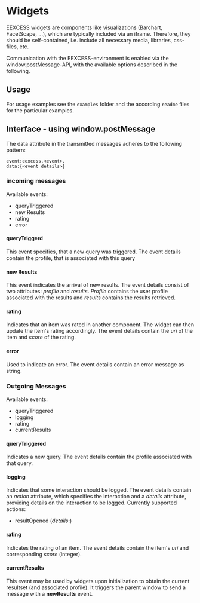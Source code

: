# Widgets

EEXCESS widgets are components like visualizations (Barchart, FacetScape, ...), which are typically included via an iframe. Therefore, they should be self-contained, i.e. include all necessary media, libraries, css-files, etc.

Communication with the EEXCESS-environment is enabled via the window.postMessage-API, with the available options described in the following.

## Usage
For usage examples see the `examples` folder and the according `readme` files for the particular examples.

## Interface - using window.postMessage

The data attribute in the transmitted messages adheres to the following pattern:
    
    event:eexcess.<event>,
    data:{<event details>}
 
### incoming messages
Available events:
* queryTriggered
* new Results
* rating
* error

#### queryTriggerd
This event specifies, that a new query was triggered. The event details contain the profile, that is associated with this query

#### new Results
This event indicates the arrival of new results. The event details consist of two attributes: _profile_ and _results_. _Profile_ contains the user profile associated with the results and _results_ contains the results retrieved.

#### rating
Indicates that an item was rated in another component. The widget can then update the item's rating accordingly. The event details contain the _uri_ of the item and _score_ of the rating.

#### error
Used to indicate an error. The event details contain an error message as string.


### Outgoing Messages
Available events:
* queryTriggered
* logging
* rating
* currentResults

#### queryTriggered
Indicates a new query. The event details contain the profile associated with that query.

#### logging
Indicates that some interaction should be logged. The event details contain an _action_ attribute, which specifies the interaction and a _details_ attribute, providing details on the interaction to be logged.
Currently supported actions:
* resultOpened (_details_:<url>)

#### rating
Indicates the rating of an item. The event details contain the item's _uri_ and corresponding _score_ (integer).

#### currentResults
This event may be used by widgets upon initialization to obtain the current resultset (and associated profile). It triggers the parent window to send a message with a **newResults** event.